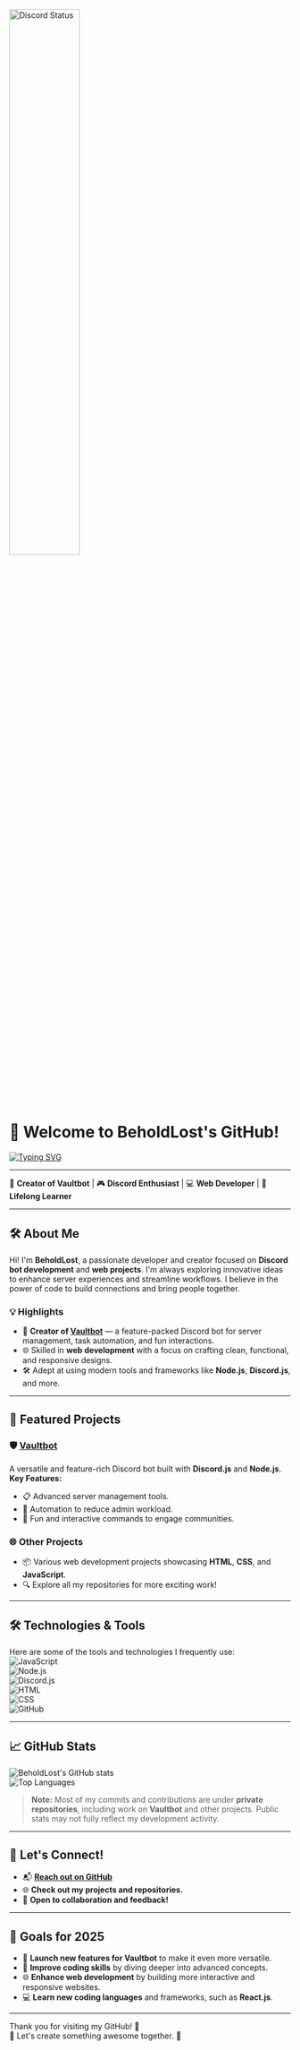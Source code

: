 <a href="https://discord.com/users/257556999548436480" target="_blank">
	<img width="50%" align="center" alt="Discord Status" src="https://lanyard.cnrad.dev/api/257556999548436480?borderRadius=5px">
</a>

# 👋 Welcome to BeholdLost's GitHub!

[![Typing SVG](https://readme-typing-svg.demolab.com?font=Fira+Code&pause=1000&center=true&width=435&lines=Hello,+I'm+BeholdLost!;Creator+of+Vaultbot;Passionate+Developer+and+Bot+Maker)](https://git.io/typing-svg)

---

🌟 **Creator of Vaultbot** | 🎮 **Discord Enthusiast** | 💻 **Web Developer** | 🚀 **Lifelong Learner**

---

## 🛠️ About Me
Hi! I'm **BeholdLost**, a passionate developer and creator focused on **Discord bot development** and **web projects**. I'm always exploring innovative ideas to enhance server experiences and streamline workflows. I believe in the power of code to build connections and bring people together.  

### 💡 Highlights
- 🔧 **Creator of [Vaultbot](https://vaultbot.xyz)** — a feature-packed Discord bot for server management, task automation, and fun interactions.
- 🌐 Skilled in **web development** with a focus on crafting clean, functional, and responsive designs.
- 🛠️ Adept at using modern tools and frameworks like **Node.js**, **Discord.js**, and more.

---

## 🚀 Featured Projects
### 🛡️ [Vaultbot](https://vaultbot.xyz)  
A versatile and feature-rich Discord bot built with **Discord.js** and **Node.js**.  
**Key Features:**
- 📋 Advanced server management tools.
- 🤖 Automation to reduce admin workload.
- 🎉 Fun and interactive commands to engage communities.

### 🌐 Other Projects
- 📦 Various web development projects showcasing **HTML**, **CSS**, and **JavaScript**.
- 🔍 Explore all my repositories for more exciting work!

---

## 🛠️ Technologies & Tools
Here are some of the tools and technologies I frequently use:  
![JavaScript](https://img.shields.io/badge/-JavaScript-F7DF1E?logo=javascript&logoColor=black&style=for-the-badge)  
![Node.js](https://img.shields.io/badge/-Node.js-339933?logo=node.js&logoColor=white&style=for-the-badge)  
![Discord.js](https://img.shields.io/badge/-Discord.js-7289DA?logo=discord&logoColor=white&style=for-the-badge)  
![HTML](https://img.shields.io/badge/-HTML-E34F26?logo=html5&logoColor=white&style=for-the-badge)  
![CSS](https://img.shields.io/badge/-CSS-1572B6?logo=css3&logoColor=white&style=for-the-badge)  
![GitHub](https://img.shields.io/badge/-GitHub-181717?logo=github&logoColor=white&style=for-the-badge)  

---

## 📈 GitHub Stats
![BeholdLost's GitHub stats](https://github-readme-stats.vercel.app/api?username=BeholdIsLost&show_icons=true&theme=radical)  
![Top Languages](https://github-readme-stats.vercel.app/api/top-langs/?username=BeholdIsLost&layout=compact&theme=radical)  

> **Note:** Most of my commits and contributions are under **private repositories**, including work on **Vaultbot** and other projects. Public stats may not fully reflect my development activity.  

---

## 🤝 Let's Connect!
- 📬 **[Reach out on GitHub](https://github.com/BeholdIsLost)**
- 🌐 **Check out my projects and repositories.**
- 💬 **Open to collaboration and feedback!**

---

## 🎯 Goals for 2025
- 🚀 **Launch new features for Vaultbot** to make it even more versatile.  
- 🌱 **Improve coding skills** by diving deeper into advanced concepts.  
- 🌐 **Enhance web development** by building more interactive and responsive websites.  
- 💻 **Learn new coding languages** and frameworks, such as **React.js**.  

---

Thank you for visiting my GitHub! 🚀  
🌟 Let's create something awesome together. 🌟  
